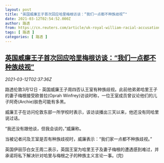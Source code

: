 ```yaml
---
layout: post
title: "英国威廉王子首次回应哈里梅根访谈：“我们一点都不种族歧视”"
date: 2021-03-12T02:54:52.000Z
author: 路透
from: https://cn.reuters.com/article/uk-royal-william-racial-accusation-0312-idCNKBS2B409U
tags: [ 路透 ]
categories: [ 路透 ]
---
```

<!--1615517692000-->
[英国威廉王子首次回应哈里梅根访谈：“我们一点都不种族歧视”](https://cn.reuters.com/article/uk-royal-william-racial-accusation-0312-idCNKBS2B409U)
------

<div>
<div><i>2021-03-12T02:37:36Z</i></div><p>路透伦敦3月12日 - 英国威廉王子周四否认王室有种族歧视。此前他弟弟哈里王子的妻子梅根接受欧普拉(Oprah Winfrey)访谈时称，一位王室成员曾议论他们的儿子阿奇(Archie)肤色可能有多黑。</p><p>威廉王子在访问伦敦东部一所学校时表示，该访谈播出三天以来，他还没有同哈里说过话。</p><p>“我还没有跟他谈，但我会谈的，”威廉称。</p><p>当被记者问及王室是否有种族歧视时，威廉表示：“我们家一点都不种族歧视。”</p><p>英国伊丽莎白女王周二表示，英国王室为哈里王子及妻子梅根的遭遇感到难过，并承诺将私下解决针对哈里与梅根之子的种族主义言论一事。(完)</p>
</div>
